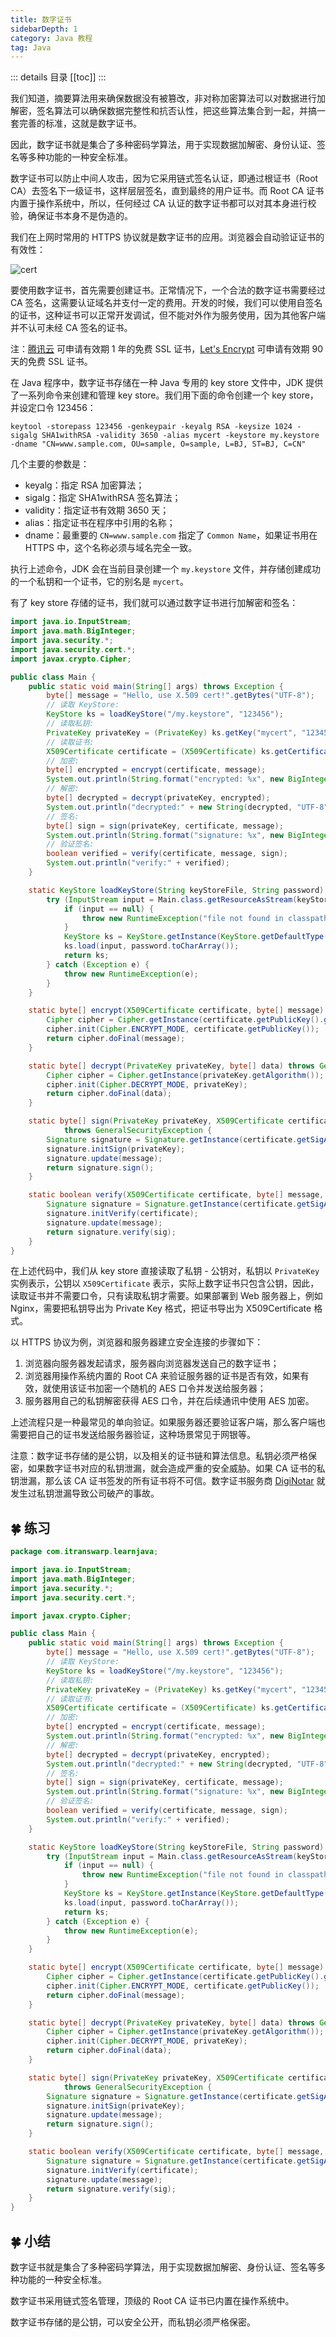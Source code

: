 ```yaml
---
title: 数字证书
sidebarDepth: 1
category: Java 教程
tag: Java
---
```


::: details 目录
[[toc]]
:::

我们知道，摘要算法用来确保数据没有被篡改，非对称加密算法可以对数据进行加解密，签名算法可以确保数据完整性和抗否认性，把这些算法集合到一起，并搞一套完善的标准，这就是数字证书。

因此，数字证书就是集合了多种密码学算法，用于实现数据加解密、身份认证、签名等多种功能的一种安全标准。

数字证书可以防止中间人攻击，因为它采用链式签名认证，即通过根证书（Root CA）去签名下一级证书，这样层层签名，直到最终的用户证书。而 Root CA 证书内置于操作系统中，所以，任何经过 CA 认证的数字证书都可以对其本身进行校验，确保证书本身不是伪造的。

我们在上网时常用的 HTTPS 协议就是数字证书的应用。浏览器会自动验证证书的有效性：

![cert](assets/l-20231128145113102.jpeg)

要使用数字证书，首先需要创建证书。正常情况下，一个合法的数字证书需要经过 CA 签名，这需要认证域名并支付一定的费用。开发的时候，我们可以使用自签名的证书，这种证书可以正常开发调试，但不能对外作为服务使用，因为其他客户端并不认可未经 CA 签名的证书。

注：[腾讯云](https://cloud.tencent.com/) 可申请有效期 1 年的免费 SSL 证书，[Let's Encrypt](https://letsencrypt.org/) 可申请有效期 90 天的免费 SSL 证书。

在 Java 程序中，数字证书存储在一种 Java 专用的 key store 文件中，JDK 提供了一系列命令来创建和管理 key store。我们用下面的命令创建一个 key store，并设定口令 123456：

```
keytool -storepass 123456 -genkeypair -keyalg RSA -keysize 1024 -sigalg SHA1withRSA -validity 3650 -alias mycert -keystore my.keystore -dname "CN=www.sample.com, OU=sample, O=sample, L=BJ, ST=BJ, C=CN"
```

几个主要的参数是：

- keyalg：指定 RSA 加密算法；
- sigalg：指定 SHA1withRSA 签名算法；
- validity：指定证书有效期 3650 天；
- alias：指定证书在程序中引用的名称；
- dname：最重要的 `CN=www.sample.com` 指定了 `Common Name`，如果证书用在 HTTPS 中，这个名称必须与域名完全一致。

执行上述命令，JDK 会在当前目录创建一个 `my.keystore` 文件，并存储创建成功的一个私钥和一个证书，它的别名是 `mycert`。

有了 key store 存储的证书，我们就可以通过数字证书进行加解密和签名：

```java
import java.io.InputStream;
import java.math.BigInteger;
import java.security.*;
import java.security.cert.*;
import javax.crypto.Cipher;

public class Main {
    public static void main(String[] args) throws Exception {
        byte[] message = "Hello, use X.509 cert!".getBytes("UTF-8");
        // 读取 KeyStore:
        KeyStore ks = loadKeyStore("/my.keystore", "123456");
        // 读取私钥:
        PrivateKey privateKey = (PrivateKey) ks.getKey("mycert", "123456".toCharArray());
        // 读取证书:
        X509Certificate certificate = (X509Certificate) ks.getCertificate("mycert");
        // 加密:
        byte[] encrypted = encrypt(certificate, message);
        System.out.println(String.format("encrypted: %x", new BigInteger(1, encrypted)));
        // 解密:
        byte[] decrypted = decrypt(privateKey, encrypted);
        System.out.println("decrypted:" + new String(decrypted, "UTF-8"));
        // 签名:
        byte[] sign = sign(privateKey, certificate, message);
        System.out.println(String.format("signature: %x", new BigInteger(1, sign)));
        // 验证签名:
        boolean verified = verify(certificate, message, sign);
        System.out.println("verify:" + verified);
    }

    static KeyStore loadKeyStore(String keyStoreFile, String password) {
        try (InputStream input = Main.class.getResourceAsStream(keyStoreFile)) {
            if (input == null) {
                throw new RuntimeException("file not found in classpath:" + keyStoreFile);
            }
            KeyStore ks = KeyStore.getInstance(KeyStore.getDefaultType());
            ks.load(input, password.toCharArray());
            return ks;
        } catch (Exception e) {
            throw new RuntimeException(e);
        }
    }

    static byte[] encrypt(X509Certificate certificate, byte[] message) throws GeneralSecurityException {
        Cipher cipher = Cipher.getInstance(certificate.getPublicKey().getAlgorithm());
        cipher.init(Cipher.ENCRYPT_MODE, certificate.getPublicKey());
        return cipher.doFinal(message);
    }

    static byte[] decrypt(PrivateKey privateKey, byte[] data) throws GeneralSecurityException {
        Cipher cipher = Cipher.getInstance(privateKey.getAlgorithm());
        cipher.init(Cipher.DECRYPT_MODE, privateKey);
        return cipher.doFinal(data);
    }

    static byte[] sign(PrivateKey privateKey, X509Certificate certificate, byte[] message)
            throws GeneralSecurityException {
        Signature signature = Signature.getInstance(certificate.getSigAlgName());
        signature.initSign(privateKey);
        signature.update(message);
        return signature.sign();
    }

    static boolean verify(X509Certificate certificate, byte[] message, byte[] sig) throws GeneralSecurityException {
        Signature signature = Signature.getInstance(certificate.getSigAlgName());
        signature.initVerify(certificate);
        signature.update(message);
        return signature.verify(sig);
    }
}
```

在上述代码中，我们从 key store 直接读取了私钥 - 公钥对，私钥以 `PrivateKey` 实例表示，公钥以 `X509Certificate` 表示，实际上数字证书只包含公钥，因此，读取证书并不需要口令，只有读取私钥才需要。如果部署到 Web 服务器上，例如 Nginx，需要把私钥导出为 Private Key 格式，把证书导出为 X509Certificate 格式。

以 HTTPS 协议为例，浏览器和服务器建立安全连接的步骤如下：

1. 浏览器向服务器发起请求，服务器向浏览器发送自己的数字证书；
2. 浏览器用操作系统内置的 Root CA 来验证服务器的证书是否有效，如果有效，就使用该证书加密一个随机的 AES 口令并发送给服务器；
3. 服务器用自己的私钥解密获得 AES 口令，并在后续通讯中使用 AES 加密。

上述流程只是一种最常见的单向验证。如果服务器还要验证客户端，那么客户端也需要把自己的证书发送给服务器验证，这种场景常见于网银等。

注意：数字证书存储的是公钥，以及相关的证书链和算法信息。私钥必须严格保密，如果数字证书对应的私钥泄漏，就会造成严重的安全威胁。如果 CA 证书的私钥泄漏，那么该 CA 证书签发的所有证书将不可信。数字证书服务商 [DigiNotar](https://en.wikipedia.org/wiki/DigiNotar) 就发生过私钥泄漏导致公司破产的事故。

## 🍀 练习

```java
package com.itranswarp.learnjava;

import java.io.InputStream;
import java.math.BigInteger;
import java.security.*;
import java.security.cert.*;

import javax.crypto.Cipher;

public class Main {
	public static void main(String[] args) throws Exception {
		byte[] message = "Hello, use X.509 cert!".getBytes("UTF-8");
		// 读取 KeyStore:
		KeyStore ks = loadKeyStore("/my.keystore", "123456");
		// 读取私钥:
		PrivateKey privateKey = (PrivateKey) ks.getKey("mycert", "123456".toCharArray());
		// 读取证书:
		X509Certificate certificate = (X509Certificate) ks.getCertificate("mycert");
		// 加密:
		byte[] encrypted = encrypt(certificate, message);
		System.out.println(String.format("encrypted: %x", new BigInteger(1, encrypted)));
		// 解密:
		byte[] decrypted = decrypt(privateKey, encrypted);
		System.out.println("decrypted:" + new String(decrypted, "UTF-8"));
		// 签名:
		byte[] sign = sign(privateKey, certificate, message);
		System.out.println(String.format("signature: %x", new BigInteger(1, sign)));
		// 验证签名:
		boolean verified = verify(certificate, message, sign);
		System.out.println("verify:" + verified);
	}

	static KeyStore loadKeyStore(String keyStoreFile, String password) {
		try (InputStream input = Main.class.getResourceAsStream(keyStoreFile)) {
			if (input == null) {
				throw new RuntimeException("file not found in classpath:" + keyStoreFile);
			}
			KeyStore ks = KeyStore.getInstance(KeyStore.getDefaultType());
			ks.load(input, password.toCharArray());
			return ks;
		} catch (Exception e) {
			throw new RuntimeException(e);
		}
	}

	static byte[] encrypt(X509Certificate certificate, byte[] message) throws GeneralSecurityException {
		Cipher cipher = Cipher.getInstance(certificate.getPublicKey().getAlgorithm());
		cipher.init(Cipher.ENCRYPT_MODE, certificate.getPublicKey());
		return cipher.doFinal(message);
	}

	static byte[] decrypt(PrivateKey privateKey, byte[] data) throws GeneralSecurityException {
		Cipher cipher = Cipher.getInstance(privateKey.getAlgorithm());
		cipher.init(Cipher.DECRYPT_MODE, privateKey);
		return cipher.doFinal(data);
	}

	static byte[] sign(PrivateKey privateKey, X509Certificate certificate, byte[] message)
			throws GeneralSecurityException {
		Signature signature = Signature.getInstance(certificate.getSigAlgName());
		signature.initSign(privateKey);
		signature.update(message);
		return signature.sign();
	}

	static boolean verify(X509Certificate certificate, byte[] message, byte[] sig) throws GeneralSecurityException {
		Signature signature = Signature.getInstance(certificate.getSigAlgName());
		signature.initVerify(certificate);
		signature.update(message);
		return signature.verify(sig);
	}
}
```

## 🍀 小结

数字证书就是集合了多种密码学算法，用于实现数据加解密、身份认证、签名等多种功能的一种安全标准。

数字证书采用链式签名管理，顶级的 Root CA 证书已内置在操作系统中。

数字证书存储的是公钥，可以安全公开，而私钥必须严格保密。